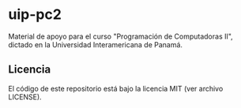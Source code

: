 # uip-pc2 

Material de apoyo para el curso "Programación de Computadoras II", dictado en la Universidad Interamericana de Panamá.

## Licencia
El código de este repositorio está bajo la licencia MIT (ver archivo LICENSE).
